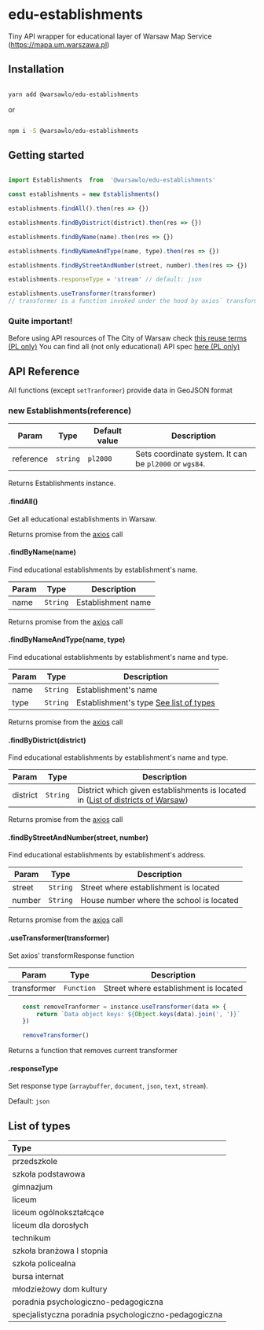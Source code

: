 
# edu-establishments

Tiny API wrapper for educational layer of Warsaw Map Service (https://mapa.um.warszawa.pl)

## Installation

```bash

yarn add @warsawlo/edu-establishments
```
or
```bash

npm i -S @warsawlo/edu-establishments

```

## Getting started

```javascript

import Establishments  from  '@warsawlo/edu-establishments'

const establishments = new Establishments()

establishments.findAll().then(res => {})

establishments.findByDistrict(district).then(res => {})

establishments.findByName(name).then(res => {})

establishments.findByNameAndType(name, type).then(res => {})

establishments.findByStreetAndNumber(street, number).then(res => {})

establishments.responseType = 'stream' // default: json

establishments.useTransformer(transformer)
// transformer is a function invoked under the hood by axios` transformResponse
```
### Quite important!

Before using API resources of The City of Warsaw check [this reuse terms (PL only)](http://www.mapa.um.warszawa.pl/warunki.html)
You can find all (not only educational) API spec [here (PL only)](https://mapa.um.warszawa.pl/files/Dokumentacja_uslug_REST_SOAP_BGiK.pdf)


## API Reference

All functions (except ``setTranformer``) provide data in GeoJSON format

### new Establishments(reference)

| Param | Type | Default value | Description |
| - | - | - | - |
| reference | ``string`` | ``pl2000`` | Sets coordinate system. It can be ``pl2000`` or ``wgs84``.

Returns Establishments instance.

#### .findAll()

Get all educational establishments in Warsaw.

Returns promise from the [axios](https://github.com/axios/axios) call

#### .findByName(name)

Find educational establishments by establishment's name.

| Param | Type | Description |
| - | - | - |
| name | ``String`` | Establishment name

Returns promise from the [axios](https://github.com/axios/axios) call

#### .findByNameAndType(name, type)

Find educational establishments by establishment's name and type.

| Param | Type | Description |
| - | - | - |
| name | ``String`` | Establishment's name
| type | ``String`` | Establishment's type [See list of types](#types)

Returns promise from the [axios](https://github.com/axios/axios) call

#### .findByDistrict(district)

Find educational establishments by establishment's name and type.

| Param | Type | Description |
| - | - | - |
| district | ``String`` | District which given establishments is located in ([List of districts of Warsaw](https://en.wikipedia.org/wiki/Districts_of_Warsaw))

Returns promise from the [axios](https://github.com/axios/axios) call

#### .findByStreetAndNumber(street, number)

Find educational establishments by establishment's address.

| Param | Type | Description |
| - | - | - |
| street | ``String`` | Street where establishment is located
| number | ``String`` | House number where the school is located

Returns promise from the [axios](https://github.com/axios/axios) call


#### .useTransformer(transformer)

Set axios' transformResponse function

| Param | Type | Description |
| - | - | - |
| transformer | ``Function`` | Street where establishment is located

```javascript
    const removeTranformer = instance.useTransformer(data => {
        return `Data object keys: ${Object.keys(data).join(', ')}`
    })

    removeTransformer()
```

Returns a function that removes current transformer

#### .responseType

Set response type (``arraybuffer``, ``document``, ``json``, ``text``, ``stream``).

Default: ``json``

<a id="types"></a>
## List of types
| Type |
| :-- |
|  przedszkole |
|  szkoła podstawowa |
|  gimnazjum |
|  liceum |
|  liceum ogólnokształcące |
|  liceum dla dorosłych |
|  technikum |
|  szkoła branżowa I stopnia |
|  szkoła policealna |
|  bursa internat |
|  młodzieżowy dom kultury |
|  poradnia psychologiczno-pedagogiczna |
|  specjalistyczna poradnia psychologiczno-pedagogiczna |







